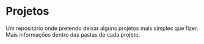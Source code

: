 # Projetos
Um repositório onde pretendo deixar alguns projetos mais simples que fizer.
Mais informações dentro das pastas de cada projeto.
